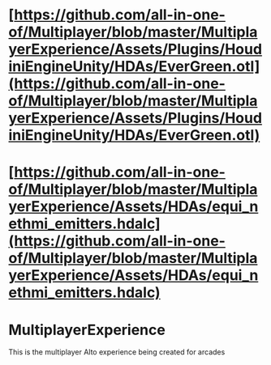 # [https://github.com/all-in-one-of/Multiplayer/blob/master/MultiplayerExperience/Assets/Plugins/HoudiniEngineUnity/HDAs/EverGreen.otl](https://github.com/all-in-one-of/Multiplayer/blob/master/MultiplayerExperience/Assets/Plugins/HoudiniEngineUnity/HDAs/EverGreen.otl)

# [https://github.com/all-in-one-of/Multiplayer/blob/master/MultiplayerExperience/Assets/HDAs/equi_nethmi_emitters.hdalc](https://github.com/all-in-one-of/Multiplayer/blob/master/MultiplayerExperience/Assets/HDAs/equi_nethmi_emitters.hdalc)

# MultiplayerExperience

This is the multiplayer Alto experience being created for arcades
